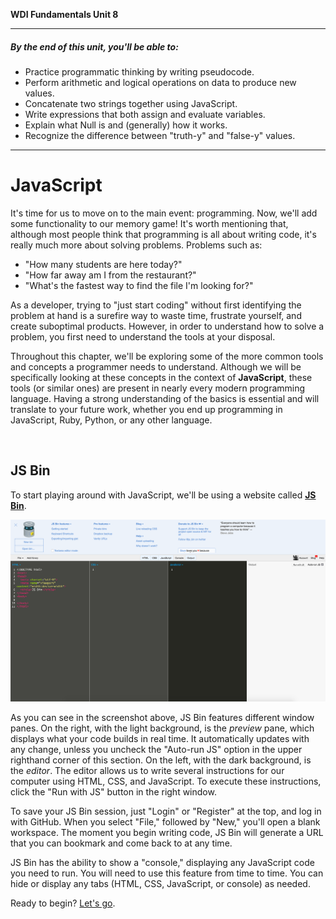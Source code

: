 **WDI Fundamentals Unit 8**

---

##### By the end of this unit, you'll be able to:
* Practice programmatic thinking by writing pseudocode.
* Perform arithmetic and logical operations on data to produce new values.
* Concatenate two strings together using JavaScript.
* Write expressions that both assign and evaluate variables.
* Explain what Null is and (generally) how it works.
* Recognize the difference between "truth-y" and "false-y" values.

---


# JavaScript

It's time for us to move on to the main event: programming. Now, we'll add some functionality to our memory game! It's worth mentioning that, although most people think that programming is all about writing code, it's really much more about solving problems. Problems such as:

- "How many students are here today?"
- "How far away am I from the restaurant?"
- "What's the fastest way to find the file I'm looking for?"

As a developer, trying to "just start coding" without first identifying the problem at hand is a surefire way to waste time, frustrate yourself, and create suboptimal products. However, in order to understand how to solve a problem, you first need to understand the tools at your disposal.

Throughout this chapter, we'll be exploring some of the more common tools and concepts a programmer needs to understand. Although we will be specifically looking at these concepts in the context of **JavaScript**, these tools (or similar ones) are present in nearly every modern programming language. Having a strong understanding of the basics is essential and will translate to your future work, whether you end up programming in JavaScript, Ruby, Python, or any other language.

<br>

## JS Bin
To start playing around with JavaScript, we'll be using a website called **[JS Bin](http://jsbin.com/)**.

![JSBin Screenshot](../assets/chapter3/jsbin.png)

As you can see in the screenshot above, JS Bin features different window panes. On the right, with the light background, is the *preview* pane, which displays what your code builds in real time. It automatically updates with any change, unless you uncheck the "Auto-run JS" option in the upper righthand corner of this section. On the left, with the dark background, is the *editor*. The editor allows us to write several instructions for our computer using HTML, CSS, and JavaScript. To execute these instructions, click the "Run with JS" button in the right window.

To save your JS Bin session, just "Login" or "Register" at the top, and log in with GitHub. When you select "File," followed by "New," you'll open a blank workspace. The moment you begin writing code, JS Bin will generate a URL that you can bookmark and come back to at any time.

JS Bin has the ability to show a "console," displaying any JavaScript code you need to run. You will need to use this feature from time to time. You can hide or display any tabs (HTML, CSS, JavaScript, or console) as needed.

Ready to begin? [Let's go](02_lesson.md).
